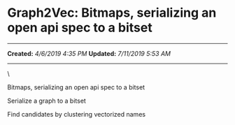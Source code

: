 Graph2Vec: Bitmaps, serializing an open api spec to a bitset
============================================================

  -------------- ---------------------
  **Created:**   *4/6/2019 4:35 PM*
  **Updated:**   *7/11/2019 5:53 AM*
  -------------- ---------------------

\

Bitmaps, serializing an open api spec to a bitset

Serialize a graph to a bitset

Find candidates by clustering vectorized names

 
